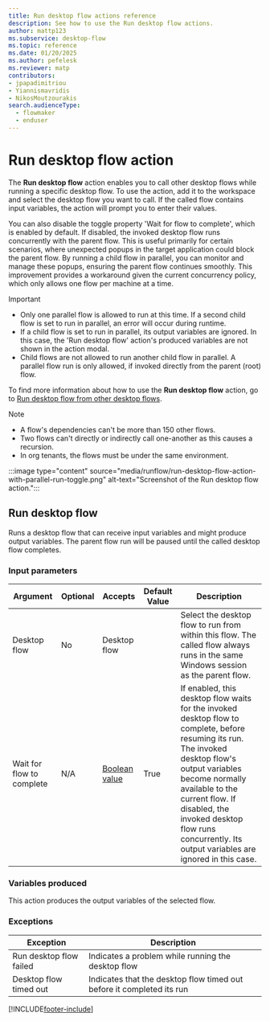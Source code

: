 ```yaml
---
title: Run desktop flow actions reference
description: See how to use the Run desktop flow actions.
author: mattp123
ms.subservice: desktop-flow
ms.topic: reference
ms.date: 01/20/2025
ms.author: pefelesk
ms.reviewer: matp
contributors:
- jpapadimitriou
- Yiannismavridis
- NikosMoutzourakis
search.audienceType: 
  - flowmaker
  - enduser
---
```


# Run desktop flow action

The **Run desktop flow** action enables you to call other desktop flows while running a specific desktop flow. To use the action, add it to the workspace and select the desktop flow you want to call. If the called flow contains input variables, the action will prompt you to enter their values.

You can also disable the toggle property 'Wait for flow to complete', which is enabled by default. If disabled, the invoked desktop flow runs concurrently with the parent flow. This is useful primarily for certain scenarios, where unexpected popups in the target application could block the parent flow. By running a child flow in parallel, you can monitor and manage these popups, ensuring the parent flow continues smoothly. This improvement provides a workaround given the current concurrency policy, which only allows one flow per machine at a time.

>[!IMPORTANT]
>
> - Only one parallel flow is allowed to run at this time. If a second child flow is set to run in parallel, an error will occur during runtime.
> - If a child flow is set to run in parallel, its output variables are ignored. In this case, the 'Run desktop flow' action's produced variables are not shown in the action modal.
> - Child flows are not allowed to run another child flow in parallel. A parallel flow run is only allowed, if invoked directly from the parent (root) flow. 

To find more information about how to use the **Run desktop flow** action, go to [Run desktop flow from other desktop flows](../how-to/run-desktop-flow-action.md).

>[!NOTE]
>
> - A flow's dependencies can't be more than 150 other flows.
> - Two flows can't directly or indirectly call one-another as this causes a recursion.
> - In org tenants, the flows must be under the same environment.

:::image type="content" source="media/runflow/run-desktop-flow-action-with-parallel-run-toggle.png" alt-text="Screenshot of the Run desktop flow action.":::

## <a name="runflow"></a> Run desktop flow

Runs a desktop flow that can receive input variables and might produce output variables. The parent flow run will be paused until the called desktop flow completes.

### Input parameters

|Argument|Optional|Accepts|Default Value|Description|
|-----|-----|-----|-----|-----|
|Desktop flow|No|Desktop flow||Select the desktop flow to run from within this flow. The called flow always runs in the same Windows session as the parent flow.|
|Wait for flow to complete|N/A|[Boolean value](../variable-data-types.md#boolean-value)|True|If enabled, this desktop flow waits for the invoked desktop flow to complete, before resuming its run. The invoked desktop flow's output variables become normally available to the current flow. If disabled, the invoked desktop flow runs concurrently. Its output variables are ignored in this case.|

### Variables produced

This action produces the output variables of the selected flow.

### <a name="runflow_onerror"></a> Exceptions

|Exception|Description|
|-----|-----|
|Run desktop flow failed|Indicates a problem while running the desktop flow|
|Desktop flow timed out|Indicates that the desktop flow timed out before it completed its run|

[!INCLUDE[footer-include](../../includes/footer-banner.md)]
